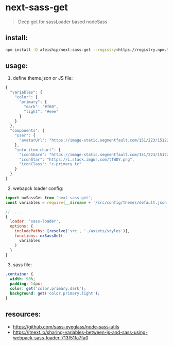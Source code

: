 # next-sass-get
> Deep get for sassLoader based nodeSass

## install:
```bash
npm install -D afeiship/next-sass-get --registry=https://registry.npm.taobao.org
```

## usage:
1. define theme.json or JS file:

```js
{
  "variables": {
    "color": {
      "primary": {
        "dark": "#f60",
        "light": "#eee"
      }
    }
  },
  "components": {
    "user": {
      "avatarUrl": "https://image-static.segmentfault.com/151/223/1512235645-5c77c9963220a_articlex"
    },
    "info-item-chart": {
      "iconShare": "https://image-static.segmentfault.com/151/223/1512235645-5c77c9963220a_articlex",
      "iconStar": "https://i.stack.imgur.com/tfWDY.png",
      "iconClass": "c-primary tc"
    }
  }
}
```

2. webapck loader config:
```js
import nxSassGet from 'next-sass-get';
const variables = require(__dirname + '/src/config/themes/default.json').variables;

// ....
{
  loader: 'sass-loader',
  options: {
    includePaths: [resolve('src', './assets/styles')],
    functions: nxSassGet(
      variables
    )
  }
}
```

3. sass file:
```scss
.container {
  width: 90%;
  padding: 14px;
  color: get('color.primary.dark');
  background: get('color.primary.light');
}
```

## resources:
- https://github.com/sass-eyeglass/node-sass-utils
- https://itnext.io/sharing-variables-between-js-and-sass-using-webpack-sass-loader-713f51fa7fa0
